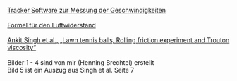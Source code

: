 [Tracker Software zur Messung der Geschwindigkeiten](https://opensourcephysics.github.io/tracker-website/)\
\
[Formel für den Luftwiderstand](https://www.petrinum.de/files/Zeitschrift_Petrinum_53/Seite_105_Facharbeiten/Facharbeit%20Physik%20Lukas%20Friedrich.pdf)\
\
[Ankit Singh et al., „Lawn tennis balls, Rolling friction experiment and Trouton viscosity“](https://doi.org/10.48550/arXiv.0809.4823)\
\
Bilder 1 - 4 sind von mir (Henning Brechtel) erstellt\
Bild 5 ist ein Auszug aus Singh et al. Seite 7
